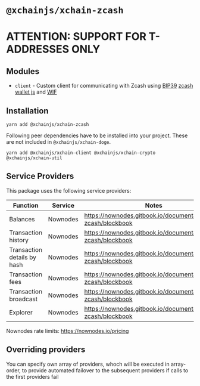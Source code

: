 # `@xchainjs/xchain-zcash`

# **ATTENTION: SUPPORT FOR T-ADDRESSES ONLY**

## Modules

- `client` - Custom client for communicating with Zcash using [BIP39](https://github.com/bitcoinjs/bip39) [zcash wallet js](https://gitlab.com/mayachain/chains/zcash/-/tree/main/js?ref_type=heads) and [WIF](https://github.com/bitcoinjs/wif)

## Installation

```
yarn add @xchainjs/xchain-zcash
```

Following peer dependencies have to be installed into your project. These are not included in `@xchainjs/xchain-doge`.

```
yarn add @xchainjs/xchain-client @xchainjs/xchain-crypto @xchainjs/xchain-util
```

## Service Providers

This package uses the following service providers:

| Function                    | Service     | Notes                                                                            |
| --------------------------- | ----------- | -------------------------------------------------------------------------------- |
| Balances                    | Nownodes    | https://nownodes.gitbook.io/documentation/zec-zcash/blockbook                    |
| Transaction history         | Nownodes    | https://nownodes.gitbook.io/documentation/zec-zcash/blockbook                    |
| Transaction details by hash | Nownodes    | https://nownodes.gitbook.io/documentation/zec-zcash/blockbook                    |
| Transaction fees            | Nownodes    | https://nownodes.gitbook.io/documentation/zec-zcash/blockbook                    |
| Transaction broadcast       | Nownodes    | https://nownodes.gitbook.io/documentation/zec-zcash/blockbook                    |
| Explorer                    | Nownodes    | https://nownodes.gitbook.io/documentation/zec-zcash/blockbook                    |

Nownodes rate limits: https://nownodes.io/pricing

## Overriding providers

You can specify own array of providers, whoch will be executed in array-order, to provide automated failover to the subsequent providers if calls to the first providers fail